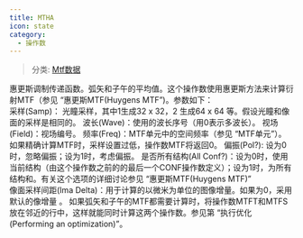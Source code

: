 ```yaml
---
title: MTHA
icon: state
category:
  - 操作数
---
```


> 分类: [Mtf数据](/hb/operands/131/883/  "Zemax 操作数 Mtf数据")

惠更斯调制传递函数。弧矢和子午的平均值。这个操作数使用惠更斯方法来计算衍射MTF（参见 “惠更斯MTF(Huygens MTF”)。参数如下：  
采样(Samp)： 光瞳采样，其中1生成32 x 32，2 生成64 x 64 等。假设光瞳和像面的采样是相同的。 
波长(Wave)：使用的波长序号（用0表示多波长）。 
视场(Field)：视场编号。 
频率(Freq)：MTF单元中的空间频率（参见 “MTF单元”）。如果精确计算MTF时，采样设置过低，操作数MTF将返回0。 
偏振(Pol?): 设为0时，忽略偏振；设为1时，考虑偏振。 
是否所有结构(All Conf?)：设为0时，使用当前结构（由这个操作数之前的的最后一个CONF操作数定义）；设为1时，为所有结构和。有关这个选项的详细讨论参见 “惠更斯MTF(Huygens MTF)”  
像面采样间距(Ima Delta)：用于计算的以微米为单位的图像增量。如果为0，采用默认的像增量 。 
如果弧矢和子午的MTF都需要计算时，将操作数MTFT和MTFS放在邻近的行中，这样就能同时计算这两个操作数。参见第 “执行优化(Performing an optimization)”。
